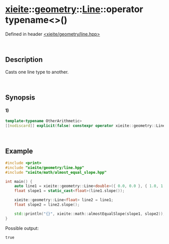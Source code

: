 # [xieite](../../../../../../xieite.md)\:\:[geometry](../../../../../../geometry.md)\:\:[Line<Arithmetic>](../../../../line.md)\:\:operator typename\<\>\(\)
Defined in header [<xieite/geometry/line.hpp>](../../../../../../../include/xieite/geometry/line.hpp)

&nbsp;

## Description
Casts one line type to another.

&nbsp;

## Synopsis
#### 1)
```cpp
template<typename OtherArithmetic>
[[nodiscard]] explicit(false) constexpr operator xieite::geometry::Line<OtherArithmetic>() const noexcept;
```

&nbsp;

## Example
```cpp
#include <print>
#include "xieite/geometry/line.hpp"
#include "xieite/math/almost_equal_slope.hpp"

int main() {
    auto line1 = xieite::geometry::Line<double>({ 0.0, 0.0 }, { 1.0, 1.0 });
    float slope1 = static_cast<float>(line1.slope());

    xieite::geometry::Line<float> line2 = line1;
    float slope2 = line2.slope();

    std::println("{}", xieite::math::almostEqualSlope(slope1, slope2));
}
```
Possible output:
```
true
```
